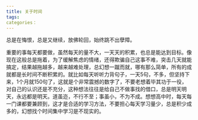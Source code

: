 ```yaml
---
title: 关于时间
tags: 
categories： 
---
```


总是在悔恨，总是又继续，放佛轮回，始终跳不出孽障。

重要的事每天都要做，虽然每天的量不大，一天天的积累，也总是能达到目标。像现在这般总是拖着，为了缓解焦虑的情绪，还得欺骗自己这事不难，突击几天就能搞定，结果越拖越多，越来越难处理，总幻想一蹴而就，哪有那么简单，所有的成就都是长时间不断积累的。就比如每天听听力背句子，一天5句，不多，但坚持下来，1个月就150句了，这就是个非常震撼的数字了，不要老想着毕其功于一役，对自己的认识还是不充分，这种想法往往是给自己不做事找的借口，总是明天明天，永远都是明天。道虽迩，不行不至；事虽小，不为不成。想想高中时，每天每一门课都要兼顾到，这才是合适的学习方法，不要担心每天学习量少，总是积少成多的，幻想找个时间集中学习是不现实的。